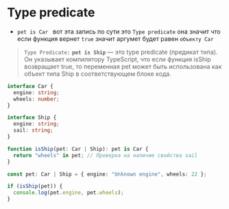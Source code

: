 # Type predicate

- `pet is Car ` вот эта запись по сути это `Type predicate` она значит что если функция вернет `true` значит аргумет будет равен `объекту Car`

> `Type Predicate:` **`pet is Ship`** — это type predicate (предикат типа). Он указывает компилятору TypeScript, что если функция isShip возвращает true, то переменная pet может быть использована как объект типа Ship в соответствующем блоке кода.

```ts
interface Car {
  engine: string;
  wheels: number;
}

interface Ship {
  engine: string;
  sail: string;
}

function isShip(pet: Car | Ship): pet is Car {
  return "wheels" in pet; // Проверка на наличие свойства sail
}

const pet: Car | Ship = { engine: "Unknown engine", wheels: 22 };

if (isShip(pet)) {
  console.log(pet.engine, pet.wheels);
}
```
